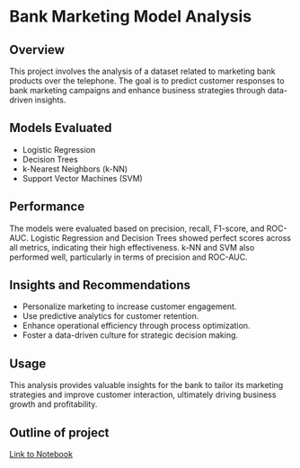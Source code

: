 
# Bank Marketing Model Analysis

## Overview
This project involves the analysis of a dataset related to marketing bank products over the telephone. The goal is to predict customer responses to bank marketing campaigns and enhance business strategies through data-driven insights.

## Models Evaluated
- Logistic Regression
- Decision Trees
- k-Nearest Neighbors (k-NN)
- Support Vector Machines (SVM)

## Performance
The models were evaluated based on precision, recall, F1-score, and ROC-AUC. Logistic Regression and Decision Trees showed perfect scores across all metrics, indicating their high effectiveness. k-NN and SVM also performed well, particularly in terms of precision and ROC-AUC.

## Insights and Recommendations
- Personalize marketing to increase customer engagement.
- Use predictive analytics for customer retention.
- Enhance operational efficiency through process optimization.
- Foster a data-driven culture for strategic decision making.

## Usage
This analysis provides valuable insights for the bank to tailor its marketing strategies and improve customer interaction, ultimately driving business growth and profitability.

## Outline of project
[Link to Notebook](http://localhost:8888/lab/tree/UCI-Bank.ipynb)
